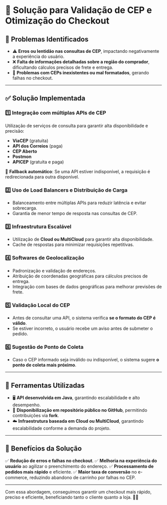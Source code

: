 # 🚀 Solução para Validação de CEP e Otimização do Checkout

## 📌 Problemas Identificados
- ⚠️ **Erros ou lentidão nas consultas de CEP**, impactando negativamente a experiência do usuário.
- ❌ **Falta de informações detalhadas sobre a região do comprador**, dificultando cálculos precisos de frete e entrega.
- 📍 **Problemas com CEPs inexistentes ou mal formatados**, gerando falhas no checkout.

---

## ✅ Solução Implementada
### 1️⃣ **Integração com múltiplas APIs de CEP**
Utilização de serviços de consulta para garantir alta disponibilidade e precisão:
- **ViaCEP** (gratuita)
- **API dos Correios** (paga)
- **CEP Aberto**
- **Postmon**
- **APICEP** (gratuita e paga)

🔁 **Fallback automático**: Se uma API estiver indisponível, a requisição é redirecionada para outra disponível.

### 2️⃣ **Uso de Load Balancers e Distribuição de Carga**
- Balanceamento entre múltiplas APIs para reduzir latência e evitar sobrecarga.
- Garantia de menor tempo de resposta nas consultas de CEP.

### 3️⃣ **Infraestrutura Escalável**
- Utilização de **Cloud ou MultiCloud** para garantir alta disponibilidade.
- Cache de respostas para minimizar requisições repetitivas.

### 4️⃣ **Softwares de Geolocalização**
- Padronização e validação de endereços.
- Atribuição de coordenadas geográficas para cálculos precisos de entrega.
- Integração com bases de dados geográficas para melhorar previsões de frete.

### 5️⃣ **Validação Local do CEP**
- Antes de consultar uma API, o sistema verifica **se o formato do CEP é válido**.
- Se estiver incorreto, o usuário recebe um aviso antes de submeter o pedido.

### 6️⃣ **Sugestão de Ponto de Coleta**
- Caso o CEP informado seja inválido ou indisponível, o sistema sugere **o ponto de coleta mais próximo**.

---

## 🔧 Ferramentas Utilizadas
- 🖥 **API desenvolvida em Java**, garantindo escalabilidade e alto desempenho.
- 🔄 **Disponibilização em repositório público no GitHub**, permitindo contribuições via **fork**.
- ☁️ **Infraestrutura baseada em Cloud ou MultiCloud**, garantindo escalabilidade conforme a demanda do projeto.

---

## 🎯 Benefícios da Solução
✅ **Redução de erros e falhas no checkout**.
✅ **Melhoria na experiência do usuário** ao agilizar o preenchimento do endereço.
✅ **Processamento de pedidos mais rápido** e eficiente.
✅ **Maior taxa de conversão** no e-commerce, reduzindo abandono de carrinho por falhas no CEP.

---

Com essa abordagem, conseguimos garantir um checkout mais rápido, preciso e eficiente, beneficiando tanto o cliente quanto a loja. 🚀😊








